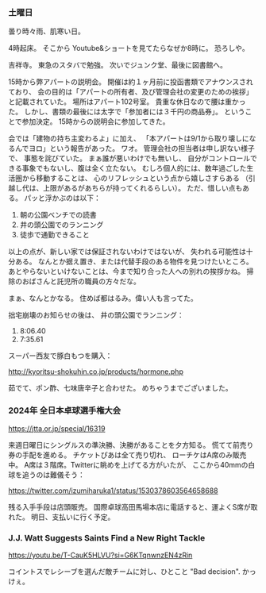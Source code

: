 ### 土曜日

曇り時々雨、肌寒い日。

4時起床。
そこから Youtube&ショートを見てたらなぜか8時に。
恐ろしや。

吉祥寺。
東急のスタバで勉強。
次いでジュンク堂、最後に図書館へ。

15時から弊アパートの説明会。
開催は約１ヶ月前に投函書類でアナウンスされており、
会の目的は「アパートの所有者、及び管理会社の変更のための挨拶」と記載されていた。
場所はアパート102号室。
貴重な休日なので腰は重かった。
しかし、書類の最後には太字で「参加者には３千円の商品券」。
ということで参加決定。
15時からの説明会に参加してきた。

会では「建物の持ち主変わるよ」に加え、
「本アパートは9/1から取り壊しになるんでヨロ」という報告があった。
ワオ。
管理会社の担当者は申し訳ない様子で、
事態を詫びていた。
まぁ誰が悪いわけでも無いし、
自分がコントロールできる事象でもないし、腹は全く立たない。
むしろ個人的には、数年過ごした生活圏から移動することは、
心のリフレッシュという点から嬉しさすらある
（引越し代は、上限があるがあちらが持ってくれるらしい）。
ただ、惜しい点もある。
パッと浮かぶのは以下：

1. 朝の公園ベンチでの読書
2. 井の頭公園でのランニング
3. 徒歩で通勤できること

以上の点が、新しい家では保証されないわけではないが、
失われる可能性は十分ある。
なんとか据え置き、または代替手段のある物件を見つけたいところ。
あとやらないといけないことは、今まで知り合った人への別れの挨拶かね。
掃除のおばさんと託児所の職員の方々だな。

まぁ、なんとかなる。
住めば都はるみ。偉い人も言ってた。

拙宅崩壊のお知らせの後は、
井の頭公園でランニング：

1. 8:06.40
1. 7:35.61

スーパー西友で豚白もつを購入：

http://kyoritsu-shokuhin.co.jp/products/hormone.php

茹でて、ポン酢、七味唐辛子と合わせた。
めちゃうまでございました。

### 2024年 全日本卓球選手権大会

https://jtta.or.jp/special/16319

来週日曜日にシングルスの準決勝、決勝があることを夕方知る。
慌てて前売り券の手配を進める。
チケットぴあは全て売り切れ、
ローチケはA席のみ販売中。
A席は３階席。Twitterに眺めを上げてる方がいたが、
ここから40mmの白球を追うのは難儀そう：

https://twitter.com/izumiharuka1/status/1530378603564658688

残る入手手段は店頭販売。
国際卓球高田馬場本店に電話すると、運よくS席が取れた。
明日、支払いに行く予定。

### J.J. Watt Suggests Saints Find a New Right Tackle

https://youtu.be/T-CauK5HLVU?si=G6KTqnwnzEN4zRin

コイントスでレシーブを選んだ敵チームに対し、ひとこと "Bad decision". かっけぇ。